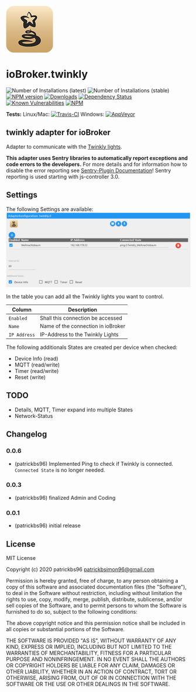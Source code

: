 ![Logo](admin/twinkly.png)
# ioBroker.twinkly

![Number of Installations (latest)](http://iobroker.live/badges/twinkly-installed.svg)
![Number of Installations (stable)](http://iobroker.live/badges/twinkly-stable.svg)
[![NPM version](http://img.shields.io/npm/v/iobroker.twinkly.svg)](https://www.npmjs.com/package/iobroker.twinkly)
[![Downloads](https://img.shields.io/npm/dm/iobroker.twinkly.svg)](https://www.npmjs.com/package/iobroker.twinkly)
[![Dependency Status](https://img.shields.io/david/patrickbs96/iobroker.twinkly.svg)](https://david-dm.org/patrickbs96/iobroker.twinkly)
[![Known Vulnerabilities](https://snyk.io/test/github/patrickbs96/ioBroker.twinkly/badge.svg)](https://snyk.io/test/github/patrickbs96/ioBroker.twinkly)
[![NPM](https://nodei.co/npm/iobroker.twinkly.png?downloads=true)](https://nodei.co/npm/iobroker.twinkly/)

**Tests:** Linux/Mac: [![Travis-CI](https://travis-ci.com/patrickbs96/ioBroker.twinkly.svg)](https://travis-ci.com/github/patrickbs96/ioBroker.twinkly)
Windows: [![AppVeyor](https://ci.appveyor.com/api/projects/status/github/patrickbs96/ioBroker.twinkly?branch=master&svg=true)](https://ci.appveyor.com/project/patrickbs96/ioBroker-twinkly/)


## twinkly adapter for ioBroker

Adapter to communicate with the [Twinkly lights](https://www.twinkly.com/).

**This adapter uses Sentry libraries to automatically report exceptions and code errors to the developers.** For more details and for information how to disable the error reporting see [Sentry-Plugin Documentation](https://github.com/ioBroker/plugin-sentry#plugin-sentry)! Sentry reporting is used starting with js-controller 3.0.

## Settings
The following Settings are available:
![admin.png](img/admin.png)

In the table you can add all the Twinkly lights you want to control. 

| Column       | Description                        |
| ------------ | ---------------------------------- |
| `Enabled`    | Shall this connection be accessed  |
| `Name`       | Name of the connection in ioBroker |
| `IP Address` | IP-Address to the Twinkly Lights   |

The following additionals States are created per device when checked:
* Device Info (read)
* MQTT (read/write)
* Timer (read/write)
* Reset (write)

## TODO
* Details, MQTT, Timer expand into multiple States
* Network-Status

## Changelog

### 0.0.6
* (patrickbs96) Implemented Ping to check if Twinkly is connected. `Connected State` is no longer needed.

### 0.0.3
* (patrickbs96) finalized Admin and Coding

### 0.0.1
* (patrickbs96) initial release

## License
MIT License

Copyright (c) 2020 patrickbs96 <patrickbsimon96@gmail.com>

Permission is hereby granted, free of charge, to any person obtaining a copy
of this software and associated documentation files (the "Software"), to deal
in the Software without restriction, including without limitation the rights
to use, copy, modify, merge, publish, distribute, sublicense, and/or sell
copies of the Software, and to permit persons to whom the Software is
furnished to do so, subject to the following conditions:

The above copyright notice and this permission notice shall be included in all
copies or substantial portions of the Software.

THE SOFTWARE IS PROVIDED "AS IS", WITHOUT WARRANTY OF ANY KIND, EXPRESS OR
IMPLIED, INCLUDING BUT NOT LIMITED TO THE WARRANTIES OF MERCHANTABILITY,
FITNESS FOR A PARTICULAR PURPOSE AND NONINFRINGEMENT. IN NO EVENT SHALL THE
AUTHORS OR COPYRIGHT HOLDERS BE LIABLE FOR ANY CLAIM, DAMAGES OR OTHER
LIABILITY, WHETHER IN AN ACTION OF CONTRACT, TORT OR OTHERWISE, ARISING FROM,
OUT OF OR IN CONNECTION WITH THE SOFTWARE OR THE USE OR OTHER DEALINGS IN THE
SOFTWARE.